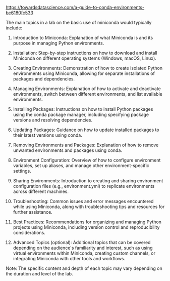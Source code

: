 
https://towardsdatascience.com/a-guide-to-conda-environments-bc6180fc533

The main topics in a lab on the basic use of miniconda would typically include:

1. Introduction to Miniconda: Explanation of what Miniconda is and its purpose in managing Python environments.

2. Installation: Step-by-step instructions on how to download and install Miniconda on different operating systems (Windows, macOS, Linux).

3. Creating Environments: Demonstration of how to create isolated Python environments using Miniconda, allowing for separate installations of packages and dependencies.

4. Managing Environments: Explanation of how to activate and deactivate environments, switch between different environments, and list available environments.

5. Installing Packages: Instructions on how to install Python packages using the conda package manager, including specifying package versions and resolving dependencies.

6. Updating Packages: Guidance on how to update installed packages to their latest versions using conda.

7. Removing Environments and Packages: Explanation of how to remove unwanted environments and packages using conda.

8. Environment Configuration: Overview of how to configure environment variables, set up aliases, and manage other environment-specific settings.

9. Sharing Environments: Introduction to creating and sharing environment configuration files (e.g., environment.yml) to replicate environments across different machines.

10. Troubleshooting: Common issues and error messages encountered while using Miniconda, along with troubleshooting tips and resources for further assistance.

11. Best Practices: Recommendations for organizing and managing Python projects using Miniconda, including version control and reproducibility considerations.

12. Advanced Topics (optional): Additional topics that can be covered depending on the audience's familiarity and interest, such as using virtual environments within Miniconda, creating custom channels, or integrating Miniconda with other tools and workflows.

Note: The specific content and depth of each topic may vary depending on the duration and level of the lab.